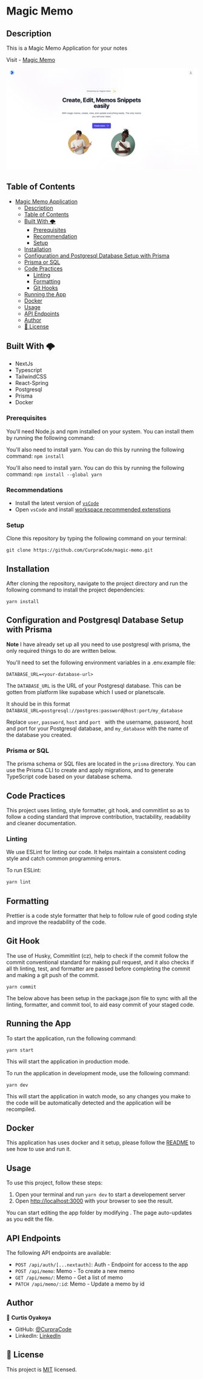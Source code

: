 # Magic Memo

## Description

This is a Magic Memo Application for your notes

Visit - [Magic Memo](https://magic-memo.vercel.app/)

![screenshot](./public/readmeview.png)

## Table of Contents

- [Magic Memo Application](#magic-memo)
  - [Description](#description)
  - [Table of Contents](#table-of-contents)
  - [Built With 🌩️](#built-with-️)
    - [Prerequisites](#prerequisites)
    - [Recommendation](#recommendations)
    - [Setup](#setup)
  - [Installation](#installation)
  - [Configuration and Postgresql Database Setup with Prisma](#configuration-and-postgresql-database-setup-with-prisma)
  - [Prisma or SQL](#prisma-or-sql)
  - [Code Practices](#code-practices)
    - [Linting](#linting)
    - [Formatting](#formatting)
    - [Git Hooks](#git-hooks)
  - [Running the App](#running-the-app)
  - [Docker](#docker)
  - [Usage](#usage)
  - [API Endpoints](#api-endpoints)
  - [Author](#author)
  - [📝 License](#-license)

## Built With 🌩️

- NextJs
- Typescript
- TailwindCSS
- React-Spring
- Postgresql
- Prisma
- Docker

### Prerequisites

You'll need Node.js and npm installed on your system. You can install them by running the following command:

You'll also need to install yarn. You can do this by running the following command: `npm install`

You'll also need to install yarn. You can do this by running the following command: `npm install --global yarn`

### Recommendations

- Install the latest version of [`vsCode`](https://code.visualstudio.com/)
- Open `vsCode` and install [workspace recommended extenstions](https://code.visualstudio.com/docs/editor/extension-marketplace#_recommended-extensions)

### Setup

Clone this repository by typing the following command on your terminal:

```
git clone https://github.com/CurpraCode/magic-memo.git
```

## Installation

After cloning the repository, navigate to the project directory and run the following command to install the project dependencies:

```
yarn install
```

## Configuration and Postgresql Database Setup with Prisma

**Note** I have already set up all you need to use postgresql with prisma, the only required things to do are written below.

You'll need to set the following environment variables in a .env.example file:

```
DATABASE_URL=<your-database-url>

```

The `DATABASE_URL` is the URL of your Postgresql database. This can be gotten from platform like supabase which I used or planetscale.

It should be in this format `DATABASE_URL=postgresql://postgres:password@host:port/my_database`

Replace `user`, `password`, `host` and `port ` with the username, password, host and port for your Postgresql database, and `my_database` with the name of the database you created.

### Prisma or SQL

The prisma schema or SQL files are located in the `prisma` directory. You can use the Prisma CLI to create and apply migrations, and to generate TypeScript code based on your database schema.

## Code Practices

This project uses linting, style formatter, git hook, and commitlint so as to follow a coding standard that improve contribution, tractability, readability and cleaner documentation.

### Linting

We use ESLint for linting our code. It helps maintain a consistent coding style and catch common programming errors.

To run ESLint:

```bash
yarn lint

```

## Formatting

Prettier is a code style formatter that help to follow rule of good coding style and improve the readability of the code.

## Git Hook

The use of Husky, Commitlint (cz), help to check if the commit follow the commit conventional standard for making pull request, and it also checks if all th linting, test, and formatter are passed before completing the commit and making a git push of the commit.

```
yarn commit
```

The below above has been setup in the package.json file to sync with all the linting, formatter, and commit tool, to aid easy commit of your staged code.

## Running the App

To start the application, run the following command:

```
yarn start
```

This will start the application in production mode.

To run the application in development mode, use the following command:

```
yarn dev
```

This will start the application in watch mode, so any changes you make to the code will be automatically detected and the application will be recompiled.

## Docker

This application has uses docker and it setup, please follow the [README](./README.Docker.md) to see how to use and run it.

## Usage

To use this project, follow these steps:

1. Open your terminal and run `yarn dev` to start a developement server
2. Open [http://localhost:3000](http://localhost:3000) with your browser to see the result.

You can start editing the app folder by modifying . The page auto-updates as you edit the file.

## API Endpoints

The following API endpoints are available:

- `POST /api/auth/[...nextauth]`: Auth - Endpoint for access to the app
- `POST /api/memo`: Memo - To create a new memo
- `GET /api/memo/`: Memo - Get a list of memo
- `PATCH /api/memo/:id`: Memo - Update a memo by id

## Author

👤 **Curtis Oyakoya**

- GitHub: [@CurpraCode](https://github.com/CurpraCode)
- LinkedIn: [LinkedIn](https://www.linkedin.com/in/curtisdev/)

## 📝 License

This project is [MIT](./LICENSE) licensed.
